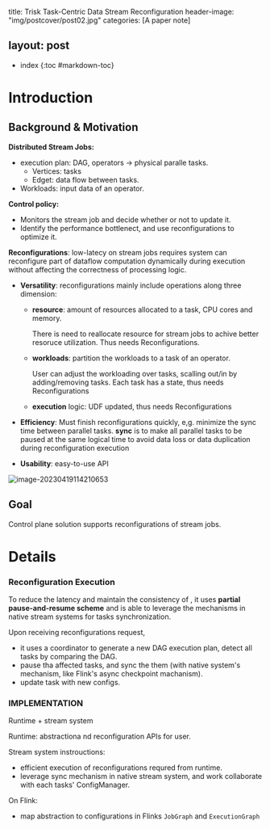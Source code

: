 





title: Trisk Task-Centric Data Stream Reconfiguration
header-image: "img/postcover/post02.jpg"
categories: [A paper note]

layout: post
---
- index
{:toc #markdown-toc}
# Introduction

## Background & Motivation

**Distributed Stream Jobs:**

- execution plan: DAG, operators -> physical paralle tasks.
  - Vertices: tasks
  - Edget: data flow between tasks. 
- Workloads: input data of an operator.

**Control policy:** 

- Monitors the stream job and decide whether or not to update it.
- Identify the performance bottlenect, and use reconfigurations to optimize it.

**Reconfigurations**: low-latecy on stream jobs requires system can reconfigure part of dataflow computation dynamically during execution without affecting the correctness of processing logic.

- **Versatility**: reconfigurations mainly include operations along three dimension: 

  - **resource**: amount of resources allocated to a task, CPU cores and memory.

    There is need to reallocate resource for stream jobs to achive better resoruce utilization. Thus needs Reconfigurations.

  - **workloads**: partition the workloads to a task of an operator. 

    User can adjust the workloading over tasks, scalling out/in by adding/removing tasks. Each task has a state, thus needs Reconfigurations

  - **execution** logic: UDF updated, thus needs Reconfigurations

- **Efficiency**: Must finish reconfigurations quickly, e,g. minimize the sync time between parallel tasks.
  **sync** is to make all parallel tasks to be paused at the same logical time to avoid data loss or data duplication during reconfiguration execution

- **Usability**: easy-to-use API

![image-20230419114210653](../../img/a_img_store/image-20230419114210653.png)

## Goal

Control plane solution supports reconfigurations of stream jobs.

# Details

### Reconfiguration Execution

To reduce the latency and maintain the consistency of , it uses **partial pause-and-resume scheme** and is able to leverage the mechanisms in native stream systems for tasks synchronization.

Upon receiving reconfigurations request, 

- it uses a coordinator to generate a new DAG execution plan, detect all tasks by comparing the DAG. 
- pause tha affected tasks, and sync the them (with native system's mechanism, like Flink's async checkpoint machanism).
- update task with new configs.

### IMPLEMENTATION

Runtime + stream system

Runtime: abstractiona nd reconfiguration APIs for user.

Stream system instrouctions: 

- efficient execution of reconfigurations requred from runtime.
- leverage sync mechanism in native stream system, and work collaborate with each tasks' ConfigManager.

On Flink:

- map abstraction to configurations in Flinks `JobGraph` and `ExecutionGraph`